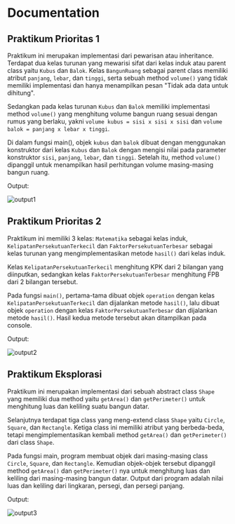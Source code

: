 # Documentation

## Praktikum Prioritas 1

Praktikum ini merupakan implementasi dari pewarisan atau inheritance. Terdapat dua kelas turunan yang mewarisi sifat dari kelas induk atau parent class yaitu ``Kubus`` dan ``Balok``. Kelas ``BangunRuang`` sebagai parent class memiliki atribut ``panjang``, ``lebar``, dan ``tinggi``, serta sebuah method ``volume()`` yang tidak memiliki implementasi dan hanya menampilkan pesan "Tidak ada data untuk dihitung".

Sedangkan pada kelas turunan ``Kubus`` dan ``Balok`` memiliki implementasi method ``volume()`` yang menghitung volume bangun ruang sesuai dengan rumus yang berlaku, yakni ``volume kubus = sisi x sisi x sisi`` dan ``volume balok = panjang x lebar x tinggi``.

Di dalam fungsi main(), objek ``kubus`` dan ``balok`` dibuat dengan menggunakan konstruktor dari kelas ``Kubus`` dan ``Balok`` dengan mengisi nilai pada parameter konstruktor ``sisi``, ``panjang``, ``lebar``, dan ``tinggi``. Setelah itu, method ``volume()`` dipanggil untuk menampilkan hasil perhitungan volume masing-masing bangun ruang.

Output:

![output1](https://user-images.githubusercontent.com/74108522/223325571-ed5aa2af-fc3f-4a10-8803-ee8e50db6268.png)

## Praktikum Prioritas 2

Praktikum ini memiliki 3 kelas: ``Matematika`` sebagai kelas induk, ``KelipatanPersekutuanTerkecil`` dan ``FaktorPersekutuanTerbesar`` sebagai kelas turunan yang mengimplementasikan metode ``hasil()`` dari kelas induk.

Kelas ``KelipatanPersekutuanTerkecil`` menghitung KPK dari 2 bilangan yang diinputkan, sedangkan kelas ``FaktorPersekutuanTerbesar`` menghitung FPB dari 2 bilangan tersebut.

Pada fungsi ``main()``, pertama-tama dibuat objek ``operation`` dengan kelas ``KelipatanPersekutuanTerkecil`` dan dijalankan metode ``hasil()``, lalu dibuat objek ``operation`` dengan kelas ``FaktorPersekutuanTerbesar`` dan dijalankan metode ``hasil()``. Hasil kedua metode tersebut akan ditampilkan pada console.

Output:

![output2](https://user-images.githubusercontent.com/74108522/223325574-1470e392-39d0-4594-b839-2bf242f8145a.png)

## Praktikum Eksplorasi

Praktikum ini merupakan implementasi dari sebuah abstract class ``Shape`` yang memiliki dua method yaitu ``getArea()`` dan ``getPerimeter()`` untuk menghitung luas dan keliling suatu bangun datar.

Selanjutnya terdapat tiga class yang meng-extend class ``Shape`` yaitu ``Circle``, ``Square``, dan ``Rectangle``. Ketiga class ini memiliki atribut yang berbeda-beda, tetapi mengimplementasikan kembali method ``getArea()`` dan ``getPerimeter()`` dari class ``Shape``.

Pada fungsi main, program membuat objek dari masing-masing class ``Circle``, ``Square``, dan ``Rectangle``. Kemudian objek-objek tersebut dipanggil method ``getArea()`` dan ``getPerimeter()`` nya untuk menghitung luas dan keliling dari masing-masing bangun datar. Output dari program adalah nilai luas dan keliling dari lingkaran, persegi, dan persegi panjang.

Output:

![output3](https://user-images.githubusercontent.com/74108522/223325575-06701996-c93c-4266-a903-7f2484dac978.png)
